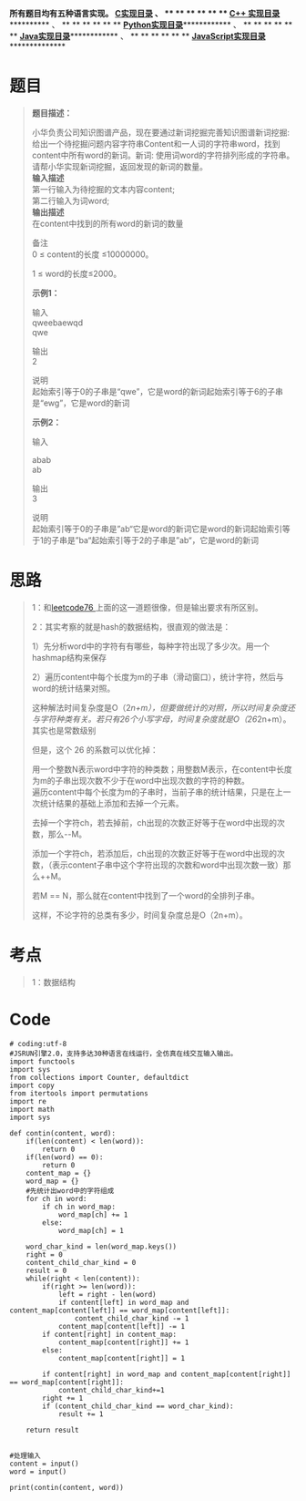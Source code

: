 **所有题目均有五种语言实现。
**[C实现目录](https://renjie.blog.csdn.net/article/details/129190260 "C实现目录")** 、
** ** ** ** ** ** **[C++
实现目录](https://blog.csdn.net/misayaaaaa/category_12036814.html "C++
实现目录")************** 、 ** ** ** ** ** **
**[Python实现目录](https://blog.csdn.net/misayaaaaa/category_12111005.html
"Python实现目录")************** 、 ** ** ** ** ** **
**[Java实现目录](https://blog.csdn.net/misayaaaaa/category_12111006.html
"Java实现目录")************** 、 ** ** ** ** ** **
**[JavaScript实现目录](https://blog.csdn.net/misayaaaaa/category_12199270.html
"JavaScript实现目录")****************

# 题目

> **题目描述：**
>
> 小华负责公司知识图谱产品，现在要通过新词挖掘完善知识图谱新词挖掘:
> 给出一个待挖掘问题内容字符串Content和一人词的字符串word，找到content中所有word的新词。新词:
> 使用词word的字符排列形成的字符串。  
>  请帮小华实现新词挖掘，返回发现的新词的数量。  
>  **输入描述**  
>  第一行输入为待挖掘的文本内容content;  
>  第二行输入为词word;  
>  **输出描述**  
>  在content中找到的所有word的新词的数量
>
> 备注  
>  0 ≤ content的长度 ≤10000000。
>
> 1 ≤ word的长度≤2000。
>
> **示例1：**
>
> 输入  
>  qweebaewqd  
>  qwe
>
> 输出  
>  2
>
> 说明  
>  起始索引等于0的子串是“qwe”，它是word的新词起始索引等于6的子串是“ewg”，它是word的新词
>
> **示例2：**
>
> 输入
>
> abab  
>  ab
>
> 输出  
>  3
>
> 说明  
>  起始索引等于0的子串是”ab“它是word的新词它是word的新词起始索引等于1的子串是”ba“起始索引等于2的子串是”ab“，它是word的新词

# 思路

> 1：和[leetcode76 ](https://leetcode.cn/problems/minimum-window-substring/
> "leetcode76 ")上面的这一道题很像，但是输出要求有所区别。
>
> 2：其实考察的就是hash的数据结构，很直观的做法是：
>
> 1）先分析word中的字符有有哪些，每种字符出现了多少次。用一个hashmap结构来保存
>
> 2）遍历content中每个长度为m的子串（滑动窗口），统计字符，然后与word的统计结果对照。
>
>
> 这种解法时间复杂度是O（2*n+m），但要做统计的对照，所以时间复杂度还与字符种类有关。若只有26个小写字母，时间复杂度就是O（26*2n+m）。其实也是常数级别
>
> 但是，这个 26 的系数可以优化掉：
>
> 用一个整数N表示word中字符的种类数；用整数M表示，在content中长度为m的子串出现次数不少于在word中出现次数的字符的种数。  
>  遍历content中每个长度为m的子串时，当前子串的统计结果，只是在上一次统计结果的基础上添加和去掉一个元素。
>
> 去掉一个字符ch，若去掉前，ch出现的次数正好等于在word中出现的次数，那么--M。
>
>
> 添加一个字符ch，若添加后，ch出现的次数正好等于在word中出现的次数，（表示content子串中这个字符出现的次数和word中出现次数一致）那么++M。
>
> 若M == N，那么就在content中找到了一个word的全排列子串。
>
> 这样，不论字符的总类有多少，时间复杂度总是O（2n+m）。

# 考点

> 1：数据结构

# Code

    
    
    # coding:utf-8
    #JSRUN引擎2.0，支持多达30种语言在线运行，全仿真在线交互输入输出。 
    import functools
    import sys
    from collections import Counter, defaultdict
    import copy
    from itertools import permutations
    import re
    import math
    import sys
    
    def contin(content, word):
        if(len(content) < len(word)):
            return 0
        if(len(word) == 0):
            return 0
        content_map = {}
        word_map = {}
        #先统计出word中的字符组成
        for ch in word:
            if ch in word_map:
                word_map[ch] += 1
            else:
                word_map[ch] = 1
    
        word_char_kind = len(word_map.keys())
        right = 0
        content_child_char_kind = 0
        result = 0
        while(right < len(content)):
            if(right >= len(word)):
                left = right - len(word)
                if content[left] in word_map and content_map[content[left]] == word_map[content[left]]:		
                    content_child_char_kind -= 1
                content_map[content[left]] -= 1
            if content[right] in content_map:
                content_map[content[right]] += 1
            else:
                content_map[content[right]] = 1
    
            if content[right] in word_map and content_map[content[right]] == word_map[content[right]]:
                content_child_char_kind+=1
            right += 1
            if (content_child_char_kind == word_char_kind):
                result += 1
    
        return result
    
    
    #处理输入
    content = input()
    word = input()
    
    print(contin(content, word))
    
    
    
    
    
    

